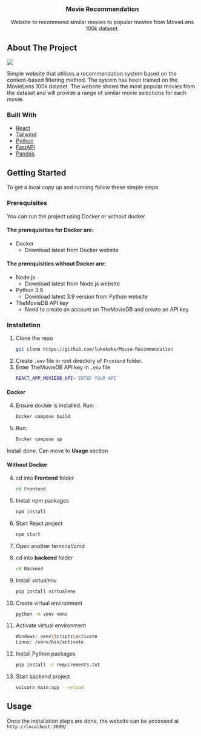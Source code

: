 <p align="center">
  <h3 align="center">Movie Recommendation</h3>
  <p align="center">
    Website to recommend similar movies to popular movies from MovieLens 100k dataset.
  </p>
</p>

<!-- ABOUT THE PROJECT -->
## About The Project
 ![]([project_demo.gif])

Simple website that utilises a recommendation system based on the content-based filtering method. The system has been trained on the MovieLens 100k dataset. The website shows the most popular movies from the dataset and will provide a range of similar movie selections for each movie. 

### Built With

* [React](https://reactjs.org/)
* [Tailwind](https://tailwindui.com/)
* [Python](https://www.python.org/)
* [FastAPI](https://fastapi.tiangolo.com/)
* [Pandas](https://pandas.pydata.org/)

<!-- GETTING STARTED -->
## Getting Started

To get a local copy up and running follow these simple steps.

### Prerequisites
You can run the project using Docker or without docker.
#### The prerequisities for Docker are:
* Docker
    * Download latest from Docker website
#### The prerequisities without Docker are:
* Node.js
    * Download latest from Node.js website
* Python 3.9
    * Download latest 3.9 version from Python website
* TheMovieDB API key
    * Need to create an account on TheMovieDB and create an API key

### Installation
1. Clone the repo
   ```sh
   git clone https://github.com/lukekoko/Movie-Recommendation
   ```
2. Create `.env` file in root directory of `Frontend` folder.
3. Enter TheMovieDB API key in `.env` file
    ```sh
   REACT_APP_MOVIEDB_API='ENTER YOUR API'
   ```
#### Docker
4. Ensure docker is installed. Run:
   ```sh
   Docker compose build
   ```
5. Run:
   ```sh
   Docker compose up
   ```
Install done. Can move to __Usage__ section
#### Without Docker

4. cd into __Frontend__ folder 
    ```sh
    cd Frontend
    ```
5. Install npm packages
    ```sh
    npm install
    ```
6. Start React project
    ```sh
    npm start
    ```
7. Open another terminal/cmd

8. cd into __backend__ folder
    ```sh
    cd Backend
    ```
9. Install virtualenv 
    ```sh
    pip install virtualenv
    ```
10. Create virtual environment 
    ```sh
    python -m venv venv
    ```
11. Activate virtual environment
    ```sh
    Windows: venv\Scripts\activate
    Linux: /venv/bin/activate
    ```
12. Install Python packages
    ```sh
    pip install -r requirements.txt
    ```
13. Start backend project
    ```sh
    uvicorn main:app --reload
    ```
## Usage

Once the installation steps are done, the website can be accessed at `http://localhost:3000/`
